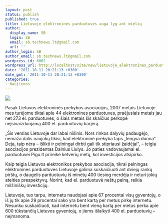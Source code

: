 ```yaml
---
layout: post
status: publish
published: true
title: Lietuvoje elektroninės parduotuvės auga lyg ant mielių
author:
  display_name: SB
  login: SB
  email: sb.technews.lt@gmail.com
  url: ''
author_login: SB
author_email: sb.technews.lt@gmail.com
wordpress_id: 6062
wordpress_url: http://localhost/site/new/lietuvoje_elektronines_parduotuves_auga_lyg_ant_mieliu/
date: '2011-10-11 20:21:13 +0300'
date_gmt: '2011-10-11 20:21:13 +0300'
categories:
- Naujienos
---
```

<div class="imgright"><img src="http://technews.lt/upload/eshop.jpg"  /></div>
<p>Pasak Lietuvos elektroninės prekybos asociacijos, 2007 metais Lietuvoje mes turėjome tiktai apie 44 elektronines parduotuves, praėjusiais metais jau net 273 el. parduotuves, o šiais metais šis skaičius perkopė neįsivaizduojamą 400 el. parduotuvių barjerą.</p>
<p>„Šis verslas Lietuvoje dar labai nišinis. Nors rinkos dalyvių padaugėjo, nemaža dalis naujokų tikisi, kad elektroninė prekyba taps „lengva duona“. Deja, taip nėra – išlikti ir pelningai dirbti gali tik stipriausi žaidėjai“, – teigia asociacijos prezidentas Dainius Liulys. Jo paties vadovaujamai el. parduotuvei Pigu.lt prireikė ketverių metų, kol investicijos atsipirko.</p>
<p>Kaip teigia Lietuvos elektronikos prekybos asociacija, tikrai pelningas elektronines parduotuves Lietuvoje galima suskaičiuoti ant dviejų rankų pirštų, o daugelis parduotuvių iš minėtų 400 tiesiog merdėja ir neturi jokių ateities prespektyvų. Norint, kad el. parduotuvė neštų pelną, reikia milžiniškų investicijų.</p>
<p>Lietuvoje, tuo tarpu, internetu naudojasi apie 67 procentai visų gyventojų, o iš jų tik apie 29 procentai sako yra bent kartą per metus pirkę internetu. Nesunku suskaičiuoti, kad internetu bent vieną kartą per metus perka apie 600 tūkstančių Lietuvos gyventojų, o jiems išlaikyti 400 el. parduotuvių – neįmanoma.</p>
